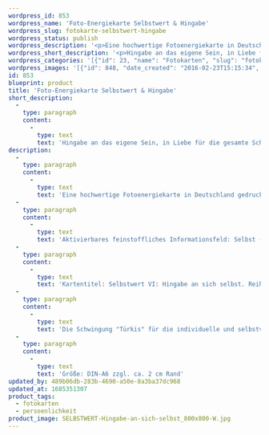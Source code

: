 ```yaml
---
wordpress_id: 853
wordpress_name: 'Foto-Energiekarte Selbstwert & Hingabe'
wordpress_slug: fotokarte-selbstwert-hingabe
wordpress_status: publish
wordpress_description: '<p>Eine hochwertige Fotoenergiekarte in Deutschland gedruckt und in Handarbeit laminiert.  Sie ist in Postkartengröße (DIN-A6) gut zu transportieren und kann auch auf den Körper aufgelegt werden.</p><p>Aktivierbares feinstoffliches Informationsfeld: Selbst - Hingabe - Demut - Liebe - Sein: Die Karten der Reihe "Selbstwert" repräsentieren Energiefelder eines natürlichen Selbstbewusstseins, gekoppelt mit Selbstachtung. Im sechsten Energiefeld dieser Reihe "Hingabe an sich selbst" ist über die vollständige Annahme des eigenen Ich hinaus ein Zustand von Demut (im positiven Sinne) in Bezug auf das Wunder existent, hier als Mensch geboren zu sein. In einem Zustand von Hingabe an sich selbst ist ein Mensch in sich geborgen und gibt die Widerstände gegen sich selbst auf.</p><p>Kartentitel: Selbstwert VI: Hingabe an sich selbst. Reihe: Selbstwert. Schwingung: Türkis</p><p>Die Schwingung "Türkis" für die individuelle und selbstverantwortliche Persönlichkeitsentwicklung, entspricht einer gereiften Entwicklungsstufe.</p><p>Größe: DIN-A6 zzgl. ca. 2 cm Rand<br />Andere Formate sind individuell für Sie innerhalb weniger Tage herstellbar. Bitte kontaktieren Sie uns hierfür unter <a href="mailto:info@elvedenverlag.de">info@elvedenverlag.de</a>.</p><p><a href="https://my.feenbaum.de/anwendung-energiebilder-foto-laminiert/">Anwendungshinweise</a>      <a href="https://my.feenbaum.de/produktinformationen-fotokarten/">Produktinformationen</a></p>'
wordpress_short_description: '<p>Hingabe an das eigene Sein, in Liebe für die gesamte Schöpfung<br /><em>Hinweis: Das Wasserzeichen „Elveden Verlag Energiebild“ wird nicht mit gedruckt</em></p>'
wordpress_categories: '[{"id": 23, "name": "Fotokarten", "slug": "fotokarten"}, {"id": 37, "name": "Pers\u00f6nlichkeit", "slug": "persoenlichkeit"}]'
wordpress_images: '[{"id": 848, "date_created": "2016-02-23T15:15:34", "date_created_gmt": "2016-02-23T13:15:34", "date_modified": "2016-02-23T15:15:34", "date_modified_gmt": "2016-02-23T13:15:34", "src": "https://my.feenbaum.de/wp-content/uploads/2016/02/SELBSTWERT-Hingabe-an-sich-selbst_800x800-W.jpg", "name": "SELBSTWERT-Hingabe-an-sich-selbst_800x800-W", "alt": ""}]'
id: 853
blueprint: product
title: 'Foto-Energiekarte Selbstwert & Hingabe'
short_description:
  -
    type: paragraph
    content:
      -
        type: text
        text: 'Hingabe an das eigene Sein, in Liebe für die gesamte Schöpfung'
description:
  -
    type: paragraph
    content:
      -
        type: text
        text: 'Eine hochwertige Fotoenergiekarte in Deutschland gedruckt und in Handarbeit laminiert.  Sie ist in Postkartengröße (DIN-A6) gut zu transportieren und kann auch auf den Körper aufgelegt werden.'
  -
    type: paragraph
    content:
      -
        type: text
        text: 'Aktivierbares feinstoffliches Informationsfeld: Selbst - Hingabe - Demut - Liebe - Sein: Die Karten der Reihe "Selbstwert" repräsentieren Energiefelder eines natürlichen Selbstbewusstseins, gekoppelt mit Selbstachtung. Im sechsten Energiefeld dieser Reihe "Hingabe an sich selbst" ist über die vollständige Annahme des eigenen Ich hinaus ein Zustand von Demut (im positiven Sinne) in Bezug auf das Wunder existent, hier als Mensch geboren zu sein. In einem Zustand von Hingabe an sich selbst ist ein Mensch in sich geborgen und gibt die Widerstände gegen sich selbst auf.'
  -
    type: paragraph
    content:
      -
        type: text
        text: 'Kartentitel: Selbstwert VI: Hingabe an sich selbst. Reihe: Selbstwert. Schwingung: Türkis'
  -
    type: paragraph
    content:
      -
        type: text
        text: 'Die Schwingung "Türkis" für die individuelle und selbstverantwortliche Persönlichkeitsentwicklung, entspricht einer gereiften Entwicklungsstufe.'
  -
    type: paragraph
    content:
      -
        type: text
        text: 'Größe: DIN-A6 zzgl. ca. 2 cm Rand'
updated_by: 489b06db-283b-4690-a50e-8a3ba37dc968
updated_at: 1685351307
product_tags:
  - fotokarten
  - persoenlichkeit
product_image: SELBSTWERT-Hingabe-an-sich-selbst_800x800-W.jpg
---
```

